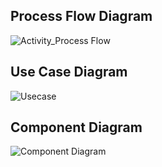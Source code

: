 ## Process Flow Diagram

![Activity_Process Flow](https://user-images.githubusercontent.com/66021448/159627488-764d36b3-1814-4162-b980-28b91a2ac26e.png)

## Use Case Diagram

![Usecase](https://user-images.githubusercontent.com/66021448/159627492-175157e6-421a-408f-aed4-2b95a530c254.png)

## Component Diagram

![Component Diagram](https://user-images.githubusercontent.com/66021448/159627508-c527326a-6e2d-4363-b6e5-9a0aa35c2ffa.png)
